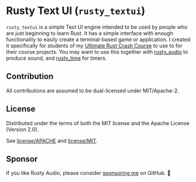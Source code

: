 # Rusty Text UI (`rusty_textui`)

`rusty_textui` is a simple Text UI engine intended to be used by people who are just beginning to learn Rust. It has a simple interface with enough functionality to easily create a terminal-based game or application. I created it specifically for students of my [Ultimate Rust Crash Course] to use to for their course projects. You may want to use this together with [rusty_audio] to produce sound, and [rusty_time] for timers.

## Contribution

All contributions are assumed to be dual-licensed under MIT/Apache-2.

## License

Distributed under the terms of both the MIT license and the Apache License (Version 2.0).

See [license/APACHE](license/APACHE) and [license/MIT](license/MIT).

## Sponsor

If you like Rusty Audio, please consider [sponsoring me] on GitHub. 💖

[rusty_audio]: https://github.com/CleanCut/rusty_audio
[rusty_time]: https://github.com/CleanCut/rusty_time
[sponsoring me]: https://github.com/sponsors/CleanCut
[Ultimate Rust Crash Course]: https://agileperception.com/ultimate_rust_crash_course

